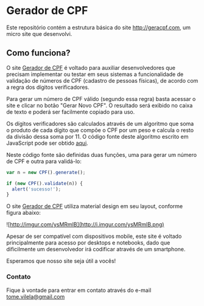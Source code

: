 ﻿# Gerador de CPF

Este repositório contém a estrutura básica do site http://geracpf.com, um micro site que desenvolvi.

## Como funciona?

O site [Gerador de CPF](http://geracpf.com) é voltado para auxiliar desenvolvedores que precisam implementar ou testar em seus sistemas a funcionalidade de validação de números de CPF (cadastro de pessoas físicas), de acordo com a regra dos dígitos verificadores.

Para gerar um número de CPF válido (segundo essa regra) basta acessar o site e clicar no botão "Gerar Novo CPF". O resultado será exibido no caixa de texto e poderá ser facilmente copiado para uso.

Os dígitos verificadores são calculados através de um algoritmo que soma o produto de cada dígito que compõe o CPF por um peso e calcula o resto da divisão dessa soma por 11. O código fonte deste algoritmo escrito em JavaScript pode ser obtido [aqui](https://github.com/tome-vilela/geracpf/blob/master/jss/all.js).

Neste código fonte são definidas duas funções, uma para gerar um número de CPF e outra para validá-lo:

```javascript
var n = new CPF().generate();

if (new CPF().validate(n)) {
  alert('sucesso!');
}
```

O site [Gerador de CPF](http://geracpf.com/) utiliza material design em seu layout, conforme figura abaixo:

![http://imgur.com/ysMRmlB](http://i.imgur.com/ysMRmlB.png)

Apesar de ser compatível com dispositivos mobile, este site é voltado principalmente para acesso por desktops e notebooks, dado que dificilmente um desenvolvedor irá codificar através de um smartphone.

Esperamos que nosso site seja útil a vocês!

### Contato

Fique à vontade para entrar em contato através do e-mail tome.vilela@gmail.com
